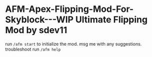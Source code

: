 # AFM-Apex-Flipping-Mod-For-Skyblock---WIP Ultimate Flipping Mod by sdev11
run `/afm start` to initialize the mod. msg me with any suggestions.
troubleshoot run `/afm help`
